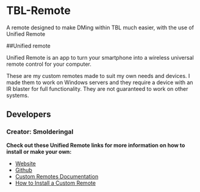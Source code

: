 # TBL-Remote
A remote designed to make DMing within TBL much easier, with the use of Unified Remote

##Unified remote

Unified Remote is an app to turn your smartphone into a wireless universal remote control for your computer.

These are my custom remotes made to suit my own needs and devices. I made them to work on Windows servers and they require a device with an IR blaster for full functionality. They are not guaranteed to work on other systems.

## Developers
### Creator: Smolderingal

**Check out these Unified Remote links for more information on how to install or make your own:**

* [Website](http://www.unifiedremote.com/)
* [Github](https://github.com/unifiedremote)
* [Custom Remotes Documentation](https://github.com/unifiedremote/Docs)
* [How to Install a Custom Remote](https://www.unifiedremote.com/tutorials/how-to-install-a-custom-remote)
